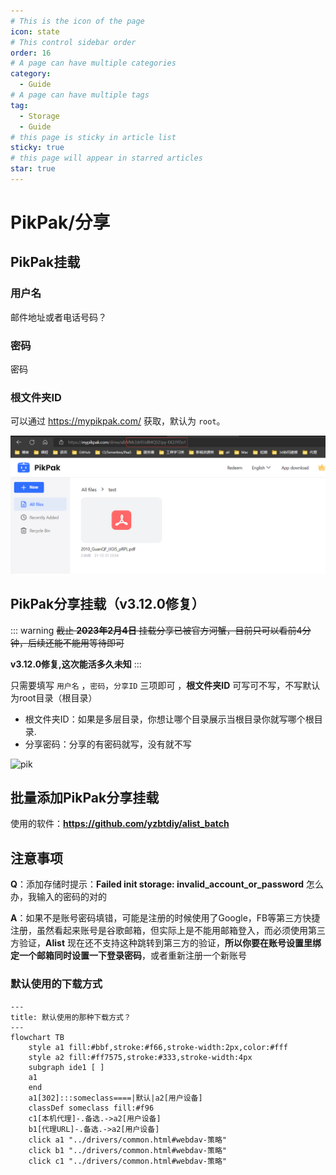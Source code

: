 ```yaml
---
# This is the icon of the page
icon: state
# This control sidebar order
order: 16
# A page can have multiple categories
category:
  - Guide
# A page can have multiple tags
tag:
  - Storage
  - Guide
# this page is sticky in article list
sticky: true
# this page will appear in starred articles
star: true
---
```


# PikPak/分享

## PikPak挂载

### 用户名

邮件地址或者电话号码？

### 密码

密码

### 根文件夹ID

可以通过 https://mypikpak.com/ 获取，默认为 `root`。

![image.png](/img/drivers/pikpak.png)



## PikPak分享挂载（v3.12.0修复）

::: warning
~~截止 **2023年2月4日** 挂载分享已被官方河蟹，目前只可以看前4分钟，后续还能不能用等待即可~~ 

**v3.12.0修复,这次能活多久未知**
:::


只需要填写  `用户名` ，`密码`，`分享ID` 三项即可 ，**根文件夹ID** 可写可不写，不写默认为root目录（根目录）

- 根文件夹ID：如果是多层目录，你想让哪个目录展示当根目录你就写哪个根目录.
- 分享密码：分享的有密码就写，没有就不写

![pik](/img/drivers/pik/pik1.png)

## 批量添加PikPak分享挂载

使用的软件：**https://github.com/yzbtdiy/alist_batch**

<BiliBili bvid="BV1Ps4y1U7Zu" ratio="16:9" low-quality no-danmaku />


## 注意事项

**Q**：添加存储时提示：**Failed init storage: invalid_account_or_password** 怎么办，我输入的密码的对的

**A**：如果不是账号密码填错，可能是注册的时候使用了Google，FB等第三方快捷注册，虽然看起来账号是谷歌邮箱，但实际上是不能用邮箱登入，而必须使用第三方验证，**Alist** 现在还不支持这种跳转到第三方的验证，**所以你要在账号设置里绑定一个邮箱同时设置一下登录密码**，或者重新注册一个新账号



### 默认使用的下载方式

```mermaid
---
title: 默认使用的那种下载方式？
---
flowchart TB
    style a1 fill:#bbf,stroke:#f66,stroke-width:2px,color:#fff
    style a2 fill:#ff7575,stroke:#333,stroke-width:4px
    subgraph ide1 [ ]
    a1
    end
    a1[302]:::someclass====|默认|a2[用户设备]
    classDef someclass fill:#f96
    c1[本机代理]-.备选.->a2[用户设备]
    b1[代理URL]-.备选.->a2[用户设备]
    click a1 "../drivers/common.html#webdav-策略"
    click b1 "../drivers/common.html#webdav-策略"
    click c1 "../drivers/common.html#webdav-策略"
```
